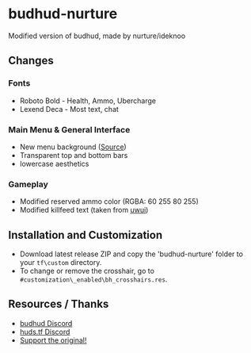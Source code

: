# budhud-nurture
Modified version of budhud, made by nurture/ideknoo

## Changes
### Fonts
* Roboto Bold - Health, Ammo, Ubercharge
* Lexend Deca - Most text, chat

### Main Menu & General Interface
* New menu background (<a href="https://www.pixiv.net/en/artworks/100110793">Source</a>)
* Transparent top and bottom bars
* lowercase aesthetics

### Gameplay
* Modified reserved ammo color (RGBA: 60 255 80 255)
* Modified killfeed text (taken from <a href="https://github.com/Pigby/uwui">uwui</a>)

## Installation and Customization
* Download latest release ZIP and copy the 'budhud-nurture' folder to your `tf\custom` directory.
* To change or remove the crosshair, go to `#customization\_enabled\bh_crosshairs.res`.

## Resources / Thanks
* <a href="https://discord.gg/PTWkt3h">budhud Discord</a>
* <a href="https://discord.com/invite/Hz3Q4Z8">huds.tf Discord</a>
* <a href="https://github.com/rbjaxter/budhud">Support the original!</a>
